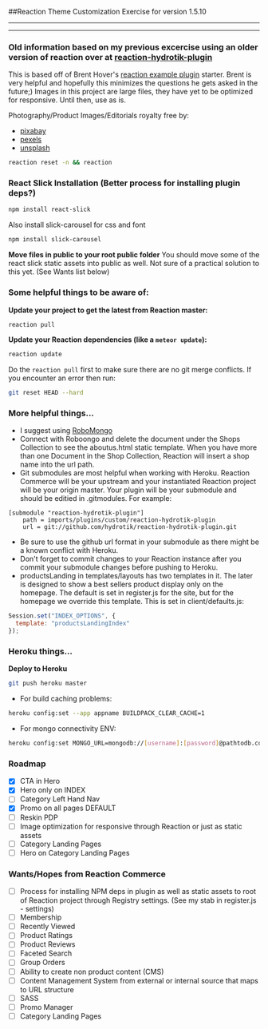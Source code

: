 ##Reaction Theme Customization Exercise for version 1.5.10





___
___
### Old information based on my previous excercise using an older version of reaction over at [reaction-hydrotik-plugin](https://github.com/hydrotik/reaction-hydrotik-plugin)

This is based off of Brent Hover's [reaction example plugin](https://github.com/reactioncommerce/reaction-example-plugin) starter. Brent is very helpful and hopefully this minimizes the questions he gets asked in the future;) Images in this project are large files, they have yet to be optimized for responsive. Until then, use as is.

Photography/Product Images/Editorials royalty free by:
* [pixabay](https://pixabay.com)
* [pexels](https://www.pexels.com)
* [unsplash](https://unsplash.com)

```bash
reaction reset -n && reaction
```


### React Slick Installation (Better process for installing plugin deps?)

```bash
npm install react-slick
```

Also install slick-carousel for css and font

```bash
npm install slick-carousel
```

**Move files in public to your root public folder**
You should move some of the react slick static assets into public as well. Not sure of a practical solution to this yet. (See Wants list below)


### Some helpful things to be aware of:

**Update your project to get the latest from Reaction master:**
```bash
reaction pull
```


**Update your Reaction dependencies (like a ```meteor update```):**
```bash
reaction update
```

Do the ```reaction pull``` first to make sure there are no git merge conflicts. If you encounter an error then run:
```bash
git reset HEAD --hard
```


### More helpful things...

* I suggest using [RoboMongo](https://robomongo.org) 
* Connect with Roboongo and delete the <blank> document under the Shops Collection to see the aboutus.html static template. When you have more than one Document in the Shop Collection, Reaction will insert a shop name into the url path.
* Git submodules are most helpful when working with Heroku. Reaction Commerce will be your upstream and your instantiated Reaction project will be your origin master. Your plugin will be your submodule and should be editied in .gitmodules. For example:
```
[submodule "reaction-hydrotik-plugin"]
    path = imports/plugins/custom/reaction-hydrotik-plugin
    url = git://github.com/hydrotik/reaction-hydrotik-plugin.git
```
* Be sure to use the github url format in your submodule as there might be a known conflict with Heroku.
* Don't forget to commit changes to your Reaction instance after you commit your submodule changes before pushing to Heroku.
* productsLanding in templates/layouts has two templates in it. The later is designed to show a best sellers product display only on the homepage. The default is set in register.js for the site, but for the homepage we override this template. This is set in client/defaults.js:
```javascript
Session.set("INDEX_OPTIONS", {
  template: "productsLandingIndex"
});
```


### Heroku things...

**Deploy to Heroku**
```bash
git push heroku master
```

* For build caching problems:
```bash
heroku config:set --app appname BUILDPACK_CLEAR_CACHE=1
```

* For mongo connectivity ENV:
```bash
heroku config:set MONGO_URL=mongodb://[username]:[password]@pathtodb.com:[port],pathtodb.com:[port]/heroku_qhm1pvcm?replicaSet=rs-[rsid]
```


### Roadmap
- [x] CTA in Hero
- [x] Hero only on INDEX
- [ ] Category Left Hand Nav
- [x] Promo on all pages DEFAULT
- [ ] Reskin PDP
- [ ] Image optimization for responsive through Reaction or just as static assets
- [ ] Category Landing Pages
- [ ] Hero on Category Landing Pages

### Wants/Hopes from Reaction Commerce
- [ ] Process for installing NPM deps in plugin as well as static assets to root of Reaction project through Registry settings. (See my stab in register.js - settings)
- [ ] Membership
- [ ] Recently Viewed
- [ ] Product Ratings
- [ ] Product Reviews
- [ ] Faceted Search
- [ ] Group Orders
- [ ] Ability to create non product content (CMS)
- [ ] Content Management System from external or internal source that maps to URL structure
- [ ] SASS
- [ ] Promo Manager
- [ ] Category Landing Pages